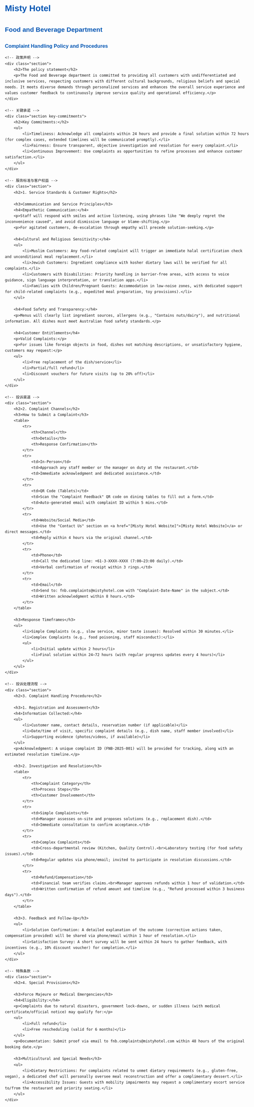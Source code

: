 <html lang="en">
<head>
    <meta charset="UTF-8">
    <meta name="viewport" content="width=device-width, initial-scale=1.0">
    <title>Misty Hotel F&B Complaint Policy</title>
    <style>
        body { 
            font-family: Arial, sans-serif; 
            max-width: 800px; 
            margin: 20px auto; 
            padding: 20px; 
            line-height: 1.6; 
        }
        .section { 
            margin-bottom: 30px; 
            border-bottom: 1px solid #ddd; 
            padding-bottom: 20px; 
        }
        h1, h2, h3 { color: #0056b3; }
        ul { list-style: disc; margin-left: 25px; }
        ol { list-style: decimal; margin-left: 25px; }
        table { 
            width: 100%; 
            border-collapse: collapse; 
            margin: 15px 0; 
        }
        th, td { 
            border: 1px solid #ddd; 
            padding: 8px; 
            text-align: left; 
        }
        .key-commitments { 
            background-color: #f8f9fa; 
            padding: 15px; 
            margin: 10px 0; 
            border-radius: 5px; 
        }
        .procedure-step { 
            margin-left: 40px; 
            list-style: none; 
            counter-reset: step;
        }
        .procedure-step li::before { 
            content: "Step " counter(step) "."; 
            counter-increment: step; 
            font-weight: bold; 
            color: #0056b3; 
            margin-right: 10px; 
        }
        @media (max-width: 600px) { 
            body { font-size: 14px; }
            table { font-size: 12px; }
        }
    </style>
</head>
<body>
    <div class="header">
        <h1>Misty Hotel</h1>
        <h2>Food and Beverage Department</h2>
        <h3>Complaint Handling Policy and Procedures</h3>
    </div>

    <!-- 政策声明 -->
    <div class="section">
        <h2>The policy statement</h2>
        <p>The Food and Beverage department is committed to providing all customers with undifferentiated and inclusive services, respecting customers with different cultural backgrounds, religious beliefs and special needs. It meets diverse demands through personalized services and enhances the overall service experience and values customer feedback to continuously improve service quality and operational efficiency.</p>
    </div>

    <!-- 关键承诺 -->
    <div class="section key-commitments">
        <h2>Key Commitments:</h2>
        <ul>
            <li>Timeliness: Acknowledge all complaints within 24 hours and provide a final solution within 72 hours (for complex cases, extended timelines will be communicated promptly).</li>
            <li>Fairness: Ensure transparent, objective investigation and resolution for every complaint.</li>
            <li>Continuous Improvement: Use complaints as opportunities to refine processes and enhance customer satisfaction.</li>
        </ul>
    </div>

    <!-- 服务标准与客户权益 -->
    <div class="section">
        <h2>1. Service Standards & Customer Rights</h2>
        
        <h3>Communication and Service Principles</h3>
        <h4>Empathetic Communication:</h4>
        <p>Staff will respond with smiles and active listening, using phrases like "We deeply regret the inconvenience caused", and avoid dismissive language or blame-shifting.</p>
        <p>For agitated customers, de-escalation through empathy will precede solution-seeking.</p>
        
        <h4>Cultural and Religious Sensitivity:</h4>
        <ul>
            <li>Muslim Customers: Any food-related complaint will trigger an immediate halal certification check and unconditional meal replacement.</li>
            <li>Jewish Customers: Ingredient compliance with kosher dietary laws will be verified for all complaints.</li>
            <li>Customers with Disabilities: Priority handling in barrier-free areas, with access to voice guidance, sign language interpretation, or translation apps.</li>
            <li>Families with Children/Pregnant Guests: Accommodation in low-noise zones, with dedicated support for child-related complaints (e.g., expedited meal preparation, toy provisions).</li>
        </ul>
        
        <h4>Food Safety and Transparency:</h4>
        <p>Menus will clearly list ingredient sources, allergens (e.g., "Contains nuts/dairy"), and nutritional information. All dishes must meet Australian food safety standards.</p>
        
        <h4>Customer Entitlements</h4>
        <p>Valid Complaints:</p>
        <p>For issues like foreign objects in food, dishes not matching descriptions, or unsatisfactory hygiene, customers may request:</p>
        <ul>
            <li>Free replacement of the dish/service</li>
            <li>Partial/full refund</li>
            <li>Discount vouchers for future visits (up to 20% off)</li>
        </ul>
    </div>

    <!-- 投诉渠道 -->
    <div class="section">
        <h2>2. Complaint Channels</h2>
        <h3>How to Submit a Complaint</h3>
        <table>
            <tr>
                <th>Channel</th>
                <th>Details</th>
                <th>Response Confirmation</th>
            </tr>
            <tr>
                <td>In-Person</td>
                <td>Approach any staff member or the manager on duty at the restaurant.</td>
                <td>Immediate acknowledgment and dedicated assistance.</td>
            </tr>
            <tr>
                <td>QR Code (Tablets)</td>
                <td>Scan the "Complaint Feedback" QR code on dining tables to fill out a form.</td>
                <td>Auto-generated email with complaint ID within 5 mins.</td>
            </tr>
            <tr>
                <td>Website/Social Media</td>
                <td>Use the "Contact Us" section on <a href="[Misty Hotel Website]">[Misty Hotel Website]</a> or direct messages.</td>
                <td>Reply within 4 hours via the original channel.</td>
            </tr>
            <tr>
                <td>Phone</td>
                <td>Call the dedicated line: +61-3-XXXX-XXXX (7:00–23:00 daily).</td>
                <td>Verbal confirmation of receipt within 3 rings.</td>
            </tr>
            <tr>
                <td>Email</td>
                <td>Send to: fnb.complaints@mistyhotel.com with "Complaint-Date-Name" in the subject.</td>
                <td>Written acknowledgment within 8 hours.</td>
            </tr>
        </table>
        
        <h3>Response Timeframes</h3>
        <ul>
            <li>Simple Complaints (e.g., slow service, minor taste issues): Resolved within 30 minutes.</li>
            <li>Complex Complaints (e.g., food poisoning, staff misconduct):</li>
            <ul>
                <li>Initial update within 2 hours</li>
                <li>Final solution within 24–72 hours (with regular progress updates every 4 hours)</li>
            </ul>
        </ul>
    </div>

    <!-- 投诉处理流程 -->
    <div class="section">
        <h2>3. Complaint Handling Procedure</h2>
        
        <h3>1. Registration and Assessment</h3>
        <h4>Information Collected:</h4>
        <ul>
            <li>Customer name, contact details, reservation number (if applicable)</li>
            <li>Date/time of visit, specific complaint details (e.g., dish name, staff member involved)</li>
            <li>Supporting evidence (photos/videos, if available)</li>
        </ul>
        <p>Acknowledgment: A unique complaint ID (FNB-2025-001) will be provided for tracking, along with an estimated resolution timeline.</p>
        
        <h3>2. Investigation and Resolution</h3>
        <table>
            <tr>
                <th>Complaint Category</th>
                <th>Process Steps</th>
                <th>Customer Involvement</th>
            </tr>
            <tr>
                <td>Simple Complaints</td>
                <td>Manager assesses on-site and proposes solutions (e.g., replacement dish).</td>
                <td>Immediate consultation to confirm acceptance.</td>
            </tr>
            <tr>
                <td>Complex Complaints</td>
                <td>Cross-departmental review (Kitchen, Quality Control).<br>Laboratory testing (for food safety issues).</td>
                <td>Regular updates via phone/email; invited to participate in resolution discussions.</td>
            </tr>
            <tr>
                <td>Refund/Compensation</td>
                <td>Financial team verifies claims.<br>Manager approves refunds within 1 hour of validation.</td>
                <td>Written confirmation of refund amount and timeline (e.g., "Refund processed within 3 business days").</td>
            </tr>
        </table>
        
        <h3>3. Feedback and Follow-Up</h3>
        <ul>
            <li>Solution Confirmation: A detailed explanation of the outcome (corrective actions taken, compensation provided) will be shared via phone/email within 1 hour of resolution.</li>
            <li>Satisfaction Survey: A short survey will be sent within 24 hours to gather feedback, with incentives (e.g., 10% discount voucher) for completion.</li>
        </ul>
    </div>

    <!-- 特殊条款 -->
    <div class="section">
        <h2>4. Special Provisions</h2>
        
        <h3>Force Majeure or Medical Emergencies</h3>
        <h4>Eligibility:</h4>
        <p>Complaints due to natural disasters, government lock-downs, or sudden illness (with medical certificate/official notice) may qualify for:</p>
        <ul>
            <li>Full refund</li>
            <li>Free rescheduling (valid for 6 months)</li>
        </ul>
        <p>Documentation: Submit proof via email to fnb.complaints@mistyhotel.com within 48 hours of the original booking date.</p>
        
        <h3>Multicultural and Special Needs</h3>
        <ul>
            <li>Dietary Restrictions: For complaints related to unmet dietary requirements (e.g., gluten-free, vegan), a dedicated chef will personally oversee meal reconstruction and offer a complimentary dessert.</li>
            <li>Accessibility Issues: Guests with mobility impairments may request a complimentary escort service to/from the restaurant and priority seating.</li>
        </ul>
    </div>
</body>
</html>
